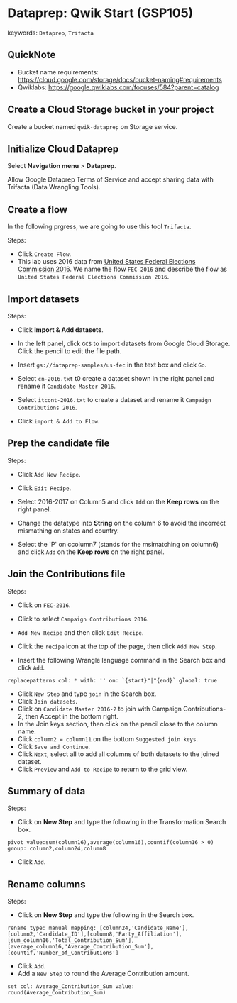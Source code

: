 # Dataprep: Qwik Start (GSP105)



keywords: `Dataprep`, `Trifacta`



## QuickNote

* Bucket name requirements: https://cloud.google.com/storage/docs/bucket-naming#requirements
* Qwiklabs: https://google.qwiklabs.com/focuses/584?parent=catalog



## Create a Cloud Storage bucket in your project

Create a bucket named `qwik-dataprep` on Storage service.



## Initialize Cloud Dataprep

Select **Navigation menu** > **Dataprep**.

Allow Google Dataprep Terms of Service and accept sharing data with Trifacta (Data Wrangling Tools).



## Create a flow

In the following prgress, we are going to use this tool `Trifacta`.

Steps:

*   Click `Create Flow`.
*   This lab uses 2016 data from  [United States Federal Elections Commission 2016](https://classic.fec.gov/finance/disclosure/ftpdet.shtml#a2015_2016). We name the flow `FEC-2016` and describe the flow as `United States Federal Elections Commission 2016`.



## Import datasets

Steps:

*   Click **Import & Add datasets**.

*   In the left panel, click `GCS` to import datasets from Google Cloud Storage. Click the pencil to edit the file path.
*   Insert `gs://dataprep-samples/us-fec` in the text box and click `Go`.
*   Select `cn-2016.txt` t0 create a dataset shown in the right panel and rename it `Candidate Master 2016`.
*   Select `itcont-2016.txt` to create a dataset and rename it `Campaign Contributions 2016`.
*   Click `import & Add to Flow`.



## Prep the candidate file

Steps:

*   Click `Add New Recipe`.
*   Click `Edit Recipe`.

*   Select 2016-2017 on Column5 and click `Add` on the **Keep rows** on the right panel.
*   Change the datatype into **String** on the column 6 to avoid the incorrect mismathing on states and country.
*   Select the 'P' on ccolumn7 (stands for the msimatching on column6) and click `Add` on the **Keep rows** on the right panel.



## Join the Contributions file

Steps:

*   Click on `FEC-2016`.
*   Click to select `Campaign Contributions 2016`.
*   `Add New Recipe` and then click `Edit Recipe`.

*   Click the `recipe` icon at the top of the page, then click `Add New Step`.

*   Insert the following Wrangle language command in the Search box and click `Add`.

```text
replacepatterns col: * with: '' on: `{start}"|"{end}` global: true
```

*   Click `New Step` and type `join` in the Search box.
*   Click `Join datasets`.
*   Click on `Candidate Master 2016-2` to join with Campaign Contributions-2, then Accept in the bottom right.
*   In the Join keys section, then click on the pencil close to the column name.
*   Click `column2 = column11` on the bottom `Suggested join keys`.
*   Click `Save and Continue`.
*   Click `Next`, select all to add all columns of both datasets to the joined dataset.
*   Click `Preview` and `Add to Recipe` to return to the grid view.



## Summary of data

Steps:

*   Click on **New Step** and type the following in the Transformation Search box.

```text
pivot value:sum(column16),average(column16),countif(column16 > 0) group: column2,column24,column8
```

*   Click `Add`.



## Rename columns

Steps:

*   Click on **New Step** and type the following in the Search box.

```text
rename type: manual mapping: [column24,'Candidate_Name'], [column2,'Candidate_ID'],[column8,'Party_Affiliation'], [sum_column16,'Total_Contribution_Sum'], [average_column16,'Average_Contribution_Sum'], [countif,'Number_of_Contributions']
```

*   Click `Add`.
*   Add a `New Step` to round the Average Contribution amount.

```text
set col: Average_Contribution_Sum value: round(Average_Contribution_Sum)
```













